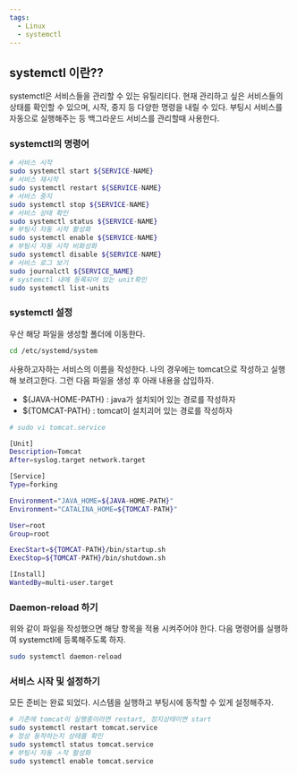 ```yaml
---
tags:
  - Linux
  - systemctl
---
```

## systemctl 이란??
systemctl은 서비스들을 관리할 수 있는 유틸리티다.
현재 관리하고 싶은 서비스들의 상태를 확인할 수 있으며, 시작, 중지 등 다양한 명령을 내릴 수 있다.
부팅시 서비스를 자동으로 실행해주는 등 백그라운드 서비스를 관리할때 사용한다.

### systemctl의 명령어
```bash
# 서비스 시작
sudo systemctl start ${SERVICE-NAME}
# 서비스 재시작
sudo systemctl restart ${SERVICE-NAME}
# 서비스 중지
sudo systemctl stop ${SERVICE-NAME}
# 서비스 상태 확인
sudo systemctl status ${SERVICE-NAME}
# 부팅시 자동 시작 활성화
sudo systemctl enable ${SERVICE-NAME}
# 부팅시 자동 시작 비화성화
sudo systemctl disable ${SERVICE-NAME}
# 서비스 로그 보기
sudo journalctl ${SERVICE_NAME}
# systemctl 내에 등록되어 있는 unit확인
sudo systemctl list-units
```

### systemctl 설정
우산 해당 파일을 생성할 폴더에 이동한다.
```bash
cd /etc/systemd/system
```

사용하고자하는 서비스의 이름을 작성한다. 나의 경우에는 tomcat으로 작성하고 실행해 보려고한다.
그런 다음 파일을 생성 후 아래 내용을 삽입하자.
* ${JAVA-HOME-PATH} : java가 설치되어 있는 경로를 작성하자
* ${TOMCAT-PATH} : tomcat이 설치괴어 있는 경로를 작성하자
```bash
# sudo vi tomcat.service

[Unit]  
Description=Tomcat
After=syslog.target network.target

[Service]  
Type=forking

Environment="JAVA_HOME=${JAVA-HOME-PATH}"  
Environment="CATALINA_HOME=${TOMCAT-PATH}"

User=root  
Group=root

ExecStart=${TOMCAT-PATH}/bin/startup.sh  
ExecStop=${TOMCAT-PATH}/bin/shutdown.sh

[Install]  
WantedBy=multi-user.target
```

### Daemon-reload 하기
위와 같이 파일을 작성했으면 해당 항목을 적용 시켜주어야 한다.
다음 명령어를 실행하여 systemctl에 등록해주도록 하자.
```bash
sudo systemctl daemon-reload
```

### 서비스 시작 및 설정하기
모든 준비는 완료 되었다.
시스템을 실행하고 부팅시에 동작할 수 있게 설정해주자.
```bash
# 기존에 tomcat이 실행중이라면 restart, 정지상태이면 start
sudo systemctl restart tomcat.service
# 정상 동작하는지 상태를 확인
sudo systemctl status tomcat.service
# 부팅시 자동 ㅅ작 활성화
sudo systemctl enable tomcat.service
```